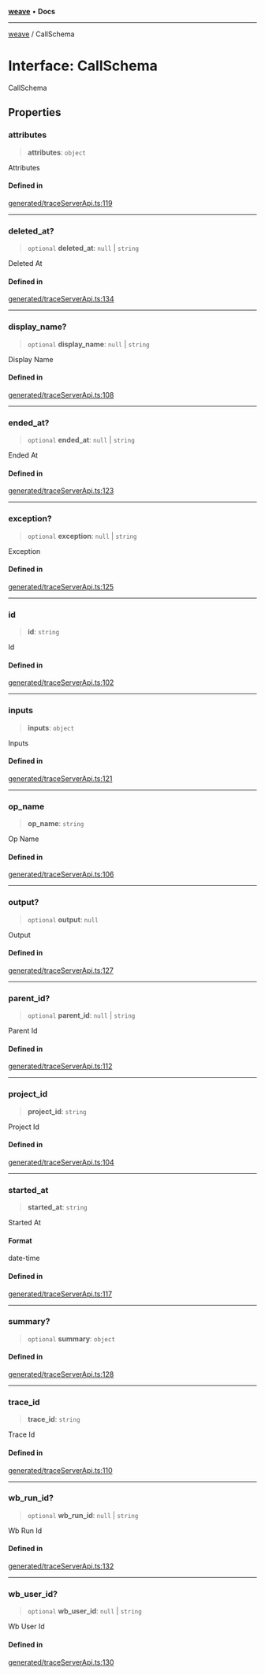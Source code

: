 [**weave**](../README.md) • **Docs**

***

[weave](../globals.md) / CallSchema

# Interface: CallSchema

CallSchema

## Properties

### attributes

> **attributes**: `object`

Attributes

#### Defined in

[generated/traceServerApi.ts:119](https://github.com/wandb/weave/blob/f0de86a1943f1d5c6c828f42faab64acc924c307/sdks/node/src/generated/traceServerApi.ts#L119)

***

### deleted\_at?

> `optional` **deleted\_at**: `null` \| `string`

Deleted At

#### Defined in

[generated/traceServerApi.ts:134](https://github.com/wandb/weave/blob/f0de86a1943f1d5c6c828f42faab64acc924c307/sdks/node/src/generated/traceServerApi.ts#L134)

***

### display\_name?

> `optional` **display\_name**: `null` \| `string`

Display Name

#### Defined in

[generated/traceServerApi.ts:108](https://github.com/wandb/weave/blob/f0de86a1943f1d5c6c828f42faab64acc924c307/sdks/node/src/generated/traceServerApi.ts#L108)

***

### ended\_at?

> `optional` **ended\_at**: `null` \| `string`

Ended At

#### Defined in

[generated/traceServerApi.ts:123](https://github.com/wandb/weave/blob/f0de86a1943f1d5c6c828f42faab64acc924c307/sdks/node/src/generated/traceServerApi.ts#L123)

***

### exception?

> `optional` **exception**: `null` \| `string`

Exception

#### Defined in

[generated/traceServerApi.ts:125](https://github.com/wandb/weave/blob/f0de86a1943f1d5c6c828f42faab64acc924c307/sdks/node/src/generated/traceServerApi.ts#L125)

***

### id

> **id**: `string`

Id

#### Defined in

[generated/traceServerApi.ts:102](https://github.com/wandb/weave/blob/f0de86a1943f1d5c6c828f42faab64acc924c307/sdks/node/src/generated/traceServerApi.ts#L102)

***

### inputs

> **inputs**: `object`

Inputs

#### Defined in

[generated/traceServerApi.ts:121](https://github.com/wandb/weave/blob/f0de86a1943f1d5c6c828f42faab64acc924c307/sdks/node/src/generated/traceServerApi.ts#L121)

***

### op\_name

> **op\_name**: `string`

Op Name

#### Defined in

[generated/traceServerApi.ts:106](https://github.com/wandb/weave/blob/f0de86a1943f1d5c6c828f42faab64acc924c307/sdks/node/src/generated/traceServerApi.ts#L106)

***

### output?

> `optional` **output**: `null`

Output

#### Defined in

[generated/traceServerApi.ts:127](https://github.com/wandb/weave/blob/f0de86a1943f1d5c6c828f42faab64acc924c307/sdks/node/src/generated/traceServerApi.ts#L127)

***

### parent\_id?

> `optional` **parent\_id**: `null` \| `string`

Parent Id

#### Defined in

[generated/traceServerApi.ts:112](https://github.com/wandb/weave/blob/f0de86a1943f1d5c6c828f42faab64acc924c307/sdks/node/src/generated/traceServerApi.ts#L112)

***

### project\_id

> **project\_id**: `string`

Project Id

#### Defined in

[generated/traceServerApi.ts:104](https://github.com/wandb/weave/blob/f0de86a1943f1d5c6c828f42faab64acc924c307/sdks/node/src/generated/traceServerApi.ts#L104)

***

### started\_at

> **started\_at**: `string`

Started At

#### Format

date-time

#### Defined in

[generated/traceServerApi.ts:117](https://github.com/wandb/weave/blob/f0de86a1943f1d5c6c828f42faab64acc924c307/sdks/node/src/generated/traceServerApi.ts#L117)

***

### summary?

> `optional` **summary**: `object`

#### Defined in

[generated/traceServerApi.ts:128](https://github.com/wandb/weave/blob/f0de86a1943f1d5c6c828f42faab64acc924c307/sdks/node/src/generated/traceServerApi.ts#L128)

***

### trace\_id

> **trace\_id**: `string`

Trace Id

#### Defined in

[generated/traceServerApi.ts:110](https://github.com/wandb/weave/blob/f0de86a1943f1d5c6c828f42faab64acc924c307/sdks/node/src/generated/traceServerApi.ts#L110)

***

### wb\_run\_id?

> `optional` **wb\_run\_id**: `null` \| `string`

Wb Run Id

#### Defined in

[generated/traceServerApi.ts:132](https://github.com/wandb/weave/blob/f0de86a1943f1d5c6c828f42faab64acc924c307/sdks/node/src/generated/traceServerApi.ts#L132)

***

### wb\_user\_id?

> `optional` **wb\_user\_id**: `null` \| `string`

Wb User Id

#### Defined in

[generated/traceServerApi.ts:130](https://github.com/wandb/weave/blob/f0de86a1943f1d5c6c828f42faab64acc924c307/sdks/node/src/generated/traceServerApi.ts#L130)
